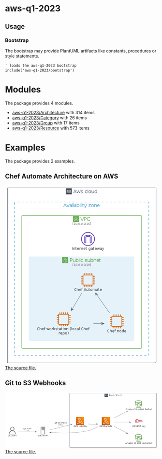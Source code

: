 # aws-q1-2023

## Usage

### Bootstrap

The bootstrap may provide PlantUML artifacts like constants, procedures or style statements.

```plantuml
' loads the aws-q1-2023 bootstrap
include('aws-q1-2023/bootstrap')
```





# Modules

The package provides 4 modules.

- [aws-q1-2023/Architecture](../aws-q1-2023/Architecture/README.md) with 314 items
- [aws-q1-2023/Category](../aws-q1-2023/Category/README.md) with 26 items
- [aws-q1-2023/Group](../aws-q1-2023/Group/README.md) with 17 items
- [aws-q1-2023/Resource](../aws-q1-2023/Resource/README.md) with 573 items



# Examples

The package provides 2 examples.

## Chef Automate Architecture on AWS

![Chef Automate Architecture on AWS](../aws-q1-2023/chef_automate_architecture_on_aws.png)<br>
[The source file.](../aws-q1-2023/chef_automate_architecture_on_aws.puml)

## Git to S3 Webhooks

![Git to S3 Webhooks](../aws-q1-2023/git_to_s3_webhooks.png)<br>
[The source file.](../aws-q1-2023/git_to_s3_webhooks.puml)



